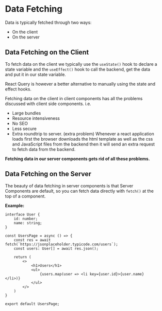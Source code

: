 # Data Fetching

Data is typically fetched through two ways:
- On the client
- On the server

## Data Fetching on the Client

To fetch data on the client we typically use the `useState()` hook to declare a state variable and the `useEffect()` hook to call the backend, get the data and put it in our state variable.

React Query is however a better alternative to manually using the state and effect hooks.

Fetching data on the client in client components has all the problems discussed with client side components. i.e.
- Large bundles
- Resource intensiveness
- No SEO
- Less secure
- Extra roundtrip to server. (extra problem) Whenever a react application loads first the browser downloads the html template as well as the css and JavaScript files from the backend then it will send an extra request to fetch data from the backend.

**Fetching data in our server components gets rid of all these problems.**

## Data Fetching on the Server

The beauty of data fetching in server components is that Server Components are default, so you can fetch data directly with `fetch()` at the top of a component. 

**Example:**

```tsx
interface User {
    id: number;
    name: string;
}

const UsersPage = async () => {
    const res = await fetch(`https://jsonplaceholder.typicode.com/users`);
    const users: User[] = await res.json();

    return (
        <>
            <h1>Users</h1>
            <ul>
                {users.map(user => <li key={user.id}>{user.name}</li>)}
            </ul>
        </>
    )
}

export default UsersPage;
```